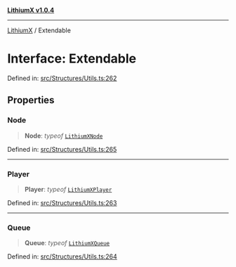 [**LithiumX v1.0.4**](../README.md)

***

[LithiumX](../globals.md) / Extendable

# Interface: Extendable

Defined in: [src/Structures/Utils.ts:262](https://github.com/anantix-network/LithiumX/blob/1ee801f60507a40b0e1da1b728c5a61e34ba8699/src/Structures/Utils.ts#L262)

## Properties

### Node

> **Node**: *typeof* [`LithiumXNode`](../classes/LithiumXNode.md)

Defined in: [src/Structures/Utils.ts:265](https://github.com/anantix-network/LithiumX/blob/1ee801f60507a40b0e1da1b728c5a61e34ba8699/src/Structures/Utils.ts#L265)

***

### Player

> **Player**: *typeof* [`LithiumXPlayer`](../classes/LithiumXPlayer.md)

Defined in: [src/Structures/Utils.ts:263](https://github.com/anantix-network/LithiumX/blob/1ee801f60507a40b0e1da1b728c5a61e34ba8699/src/Structures/Utils.ts#L263)

***

### Queue

> **Queue**: *typeof* [`LithiumXQueue`](../classes/LithiumXQueue.md)

Defined in: [src/Structures/Utils.ts:264](https://github.com/anantix-network/LithiumX/blob/1ee801f60507a40b0e1da1b728c5a61e34ba8699/src/Structures/Utils.ts#L264)
